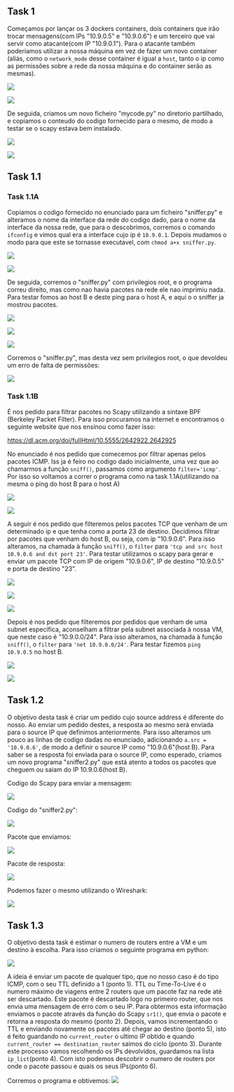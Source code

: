 ## Task 1
Começamos por lançar os 3 dockers containers, dois containers que irão trocar mensagens(com IPs "10.9.0.5" e "10.9.0.6") e um terceiro que vai servir como atacante(com IP "10.9.0.1"). Para o atacante também poderiamos utilizar a nossa máquina em vez de fazer um novo container (aliás, como o `network_mode` desse container é igual a `host`, tanto o ip como as permissões sobre a rede da nossa máquina e do container serão as mesmas).

![](https://git.fe.up.pt/fsi/fsi2324/logs/l06g07/-/raw/main/images/sn_sp_01.png)

![](https://git.fe.up.pt/fsi/fsi2324/logs/l06g07/-/raw/main/images/sn_sp_02.png)

De seguida, criamos um novo ficheiro "mycode.py" no diretorio partilhado, e copiamos o conteudo do codigo fornecido para o mesmo, de modo a testar se o scapy estava bem instalado.

![](https://git.fe.up.pt/fsi/fsi2324/logs/l06g07/-/raw/main/images/sn_sp_04.png)

![](https://git.fe.up.pt/fsi/fsi2324/logs/l06g07/-/raw/main/images/sn_sp_06.png)

## Task 1.1

### Task 1.1A

Copiamos o codigo fornecido no enunciado para um ficheiro "sniffer.py" e alteramos o nome da interface da rede do codigo dado, para o nome da interface da nossa rede, que para o descobrimos, corremos o comando `ifconfig` e vimos qual era a interface cujo ip é `10.9.0.1`. Depois mudamos o modo para que este se tornasse executavel, com `chmod a+x sniffer.py`.

![](https://git.fe.up.pt/fsi/fsi2324/logs/l06g07/-/raw/main/images/sn_sp_08.png)

![](https://git.fe.up.pt/fsi/fsi2324/logs/l06g07/-/raw/main/images/sn_sp_09.png)

De seguida, corremos o "sniffer.py" com privilegios root, e o programa correu direito, mas como nao havia pacotes na rede ele nao imprimiu nada. Para testar fomos ao host B e deste ping para o host A, e aqui o o sniffer ja mostrou pacotes.

![](https://git.fe.up.pt/fsi/fsi2324/logs/l06g07/-/raw/main/images/sn_sp_13.png)

![](https://git.fe.up.pt/fsi/fsi2324/logs/l06g07/-/raw/main/images/sn_sp_11.png)

![](https://git.fe.up.pt/fsi/fsi2324/logs/l06g07/-/raw/main/images/sn_sp_16_icmp.png)

Corremos o "sniffer.py", mas desta vez sem privilegios root, o que devoldeu um erro de falta de permissões:

![](https://git.fe.up.pt/fsi/fsi2324/logs/l06g07/-/raw/main/images/sn_sp_14.png)


### Task 1.1B

É nos pedido para filtrar pacotes no Scapy utilizando a sintaxe BPF (Berkeley Packet Filter). Para isso procuramos na internet e encontramos o seguinte website que nos ensinou como fazer isso:

https://dl.acm.org/doi/fullHtml/10.5555/2642922.2642925

No enunciado é nos pedido que comecemos por filtrar apenas pelos pacotes ICMP. Iss ja é feiro no codigo dado inicialmente, uma vez que ao chamarmos a função `sniff()`, passamos como argumento `filter='icmp'`. Por isso so voltamos a correr o programa como na task 1.1A(utilizando na mesma o ping do host B para o host A)

![](https://git.fe.up.pt/fsi/fsi2324/logs/l06g07/-/raw/main/images/sn_sp_16_underlined.png)

![](https://git.fe.up.pt/fsi/fsi2324/logs/l06g07/-/raw/main/images/sn_sp_16_icmp.png)

A seguir é nos pedido que filteremos pelos pacotes TCP que venham de um determinado ip e que tenha como a porta 23 de destino. Decidimos filtrar por pacotes que venham do host B, ou seja, com ip "10.9.0.6". Para isso alteramos, na chamada à função `sniff()`, o `filter` para `'tcp and src host 10.9.0.6 and dst port 23'`. Para testar utilizamos o scapy para gerar e enviar um pacote TCP com IP de origem "10.9.0.6", IP de destino "10.9.0.5" e porta de destino "23".

![](https://git.fe.up.pt/fsi/fsi2324/logs/l06g07/-/raw/main/images/sn_sp_17.png)

![](https://git.fe.up.pt/fsi/fsi2324/logs/l06g07/-/raw/main/images/sn_sp_18.png)

![](https://git.fe.up.pt/fsi/fsi2324/logs/l06g07/-/raw/main/images/sn_sp_18_1.png)

Depois é nos pedido que filteremos por pedidos que venham de uma subnet especifica, aconselham a filtrar pela subnet associada à nossa VM, que neste caso é "10.9.0.0/24". Para isso alteramos, na chamada à função `sniff()`, o `filter` para `'net 10.9.0.0/24'`. Para testar fizemos `ping 10.9.0.5` no host B.

![](https://git.fe.up.pt/fsi/fsi2324/logs/l06g07/-/raw/main/images/sn_sp_19.png)

![](https://git.fe.up.pt/fsi/fsi2324/logs/l06g07/-/raw/main/images/sn_sp_20.png)

## Task 1.2

O objetivo desta task é criar um pedido cujo source address é diferente do nosso. Ao enviar um pedido destes, a resposta ao mesmo será enviada para o source IP que definimos anteriormente. Para isso alteramos um pouco as linhas de codigo dadas no enunciado, adicionando `a.src = '10.9.0.6'`, de modo a definir o source IP como "10.9.0.6"(host B). Para saber se a resposta foi enviada para o source IP, como esperado, criamos um novo programa "sniffer2.py" que está atento a todos os pacotes que cheguem ou saiam do IP 10.9.0.6(host B).

Codigo do Scapy para enviar a mensagem:

![](https://git.fe.up.pt/fsi/fsi2324/logs/l06g07/-/raw/main/images/sn_sp_21.png)


Codigo do "sniffer2.py":

![](https://git.fe.up.pt/fsi/fsi2324/logs/l06g07/-/raw/main/images/sn_sp_21_2.png)


Pacote que enviamos:

![](https://git.fe.up.pt/fsi/fsi2324/logs/l06g07/-/raw/main/images/sn_sp_22.png)


Pacote de resposta:

![](https://git.fe.up.pt/fsi/fsi2324/logs/l06g07/-/raw/main/images/sn_sp_23.png)


Podemos fazer o mesmo utilizando o Wireshark:

![](https://git.fe.up.pt/fsi/fsi2324/logs/l06g07/-/raw/main/images/sn_sp_24.png)


## Task 1.3

O objetivo desta task é estimar o numero de routers entre a VM e um destino à escolha.
Para isso criamos o seguinte programa em python:

![](https://git.fe.up.pt/fsi/fsi2324/logs/l06g07/-/raw/main/images/sn_sp_25_with_numbers.png)

A ideia é enviar um pacote de qualquer tipo, que no nosso caso é do tipo ICMP, com o seu TTL definido a 1 (ponto 1). TTL ou Time-To-Live é o numero máximo de viagens entre 2 routers que um pacote faz na rede até ser descartado. Este pacote é descartado logo no primeiro router, que nos envia uma mensagem de erro com o seu IP. Para obtermos esta informação enviamos o pacote através da função do Scapy `sr1()`, que envia o pacote e retorna a resposta do mesmo (ponto 2).
Depois, vamos incrementando o TTL e enviando novamente os pacotes até chegar ao destino (ponto 5), isto é feito guardando no `current_router` o ultimo IP obtido e quando `current_router == destination_router` saimos do ciclo (ponto 3). Durante este processo vamos recolhendo os IPs devolvidos, guardamos na lista `ip_list`(ponto 4). Com isto podemos descobrir o numero de routers por onde o pacote passou e quais os seus IPs(ponto 6).

Corremos o programa e obtivemos:
![](https://git.fe.up.pt/fsi/fsi2324/logs/l06g07/-/raw/main/images/sn_sp_26.png)

